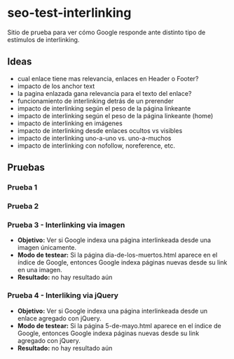 # seo-test-interlinking
Sitio de prueba para ver cómo Google responde ante distinto tipo de estímulos de interlinking.


## Ideas
- cual enlace tiene mas relevancia, enlaces en Header o Footer?
- impacto de los anchor text
- la pagina enlazada gana relevancia para el texto del enlace?
- funcionamiento de interlinking detrás de un prerender
- impacto de interlinking según el peso de la página linkeante
- impacto de interlinking según el peso de la página linkeante (home)
- impacto de interlinking en imágenes 
- impacto de interlinking desde enlaces ocultos vs visibles
- impacto de interlinking uno-a-uno vs. uno-a-muchos
- impacto de interlinking con nofollow, noreference, etc.


## Pruebas

### Prueba 1

### Prueba 2

### Prueba 3 - Interlinking via imagen 
- **Objetivo:** Ver si Google indexa una página interlinkeada desde una imagen únicamente.
- **Modo de testear:** Si la página dia-de-los-muertos.html aparece en el índice de Google, entonces Google indexa páginas nuevas desde su link en una imagen.
- **Resultado:** no hay resultado aún

### Prueba 4 - Interliking via jQuery
- **Objetivo:** Ver si Google indexa una página interlinkeada desde un enlace agregado con jQuery.
- **Modo de testear:** Si la página 5-de-mayo.html aparece en el índice de Google, entonces Google indexa páginas nuevas desde su link agregado con jQuery.
- **Resultado:** no hay resultado aún